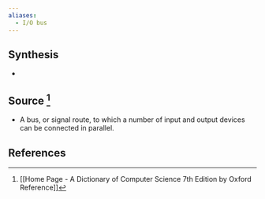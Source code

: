 ```yaml
---
aliases:
  - I/O bus
---
```

## Synthesis
- 
## Source [^1]
- A bus, or signal route, to which a number of input and output devices can be connected in parallel.
## References

[^1]: [[Home Page - A Dictionary of Computer Science 7th Edition by Oxford Reference]]
